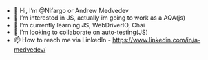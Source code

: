 - 👋 Hi, I’m @Nifargo or Andrew Medvedev
- 👀 I’m interested in JS, actually im going to work as a AQA(js)
- 🌱 I’m currently learning JS, WebDriverIO, Chai
- 💞️ I’m looking to collaborate on auto-testing(JS)
- 📫 How to reach me via LinkedIn - https://www.linkedin.com/in/a-medvedev/

<!---
Nifargo/Nifargo is a ✨ special ✨ repository because its `README.md` (this file) appears on your GitHub profile.
You can click the Preview link to take a look at your changes.
--->
